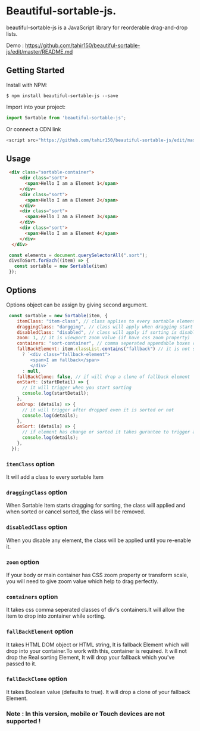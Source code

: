 # Beautiful-sortable-js.
beautiful-sortable-js is a JavaScript library for reorderable drag-and-drop lists.

Demo : https://github.com/tahir150/beautiful-sortable-js/edit/master/README.md

## Getting Started
Install with NPM:
```
$ npm install beautiful-sortable-js --save
```
Import into your project:
```javascript
import Sortable from 'beautiful-sortable-js';
```

Or connect a CDN link
```javascript
<script src="https://github.com/tahir150/beautiful-sortable-js/edit/master/README.md"></script>
```

## Usage
```html
 <div class="sortable-container">
     <div class="sort">
       <span>Hello I am a Element 1</span>
     </div>
     <div class="sort">
       <span>Hello I am a Element 2</span>
     </div>
     <div class="sort">
       <span>Hello I am a Element 3</span>
     </div>
     <div class="sort">
       <span>Hello I am a Element 4</span>
     </div>
  </div>
```
```javascript
 const elements = document.querySelectorAll(".sort");
 divsToSort.forEach((item) => {
   const sortable = new Sortable(item)
 });
```

## Options
Options object can be assign by giving second argument.
```javascript
 const sortable = new Sortable(item, {
    itemClass: "item-class", // class applies to every sortable element
    draggingClass: "dargging", // class will apply when dragging start
    disabledClass: "disabled", // class will apply if sorting is disable
    zoom: 1, // it is viewport zoom value (if have css zoom property)
    containers: "sort-container", // comma seperated appendable boxes classes
    fallBackElement: item.classList.contains("fallback") // it is not sortable, it just append this fallback html
      ? `<div class="fallback-element">
         <span>I am fallback</span>
         </div>`
      : null,
    fallBackClone: false, // if will drop a clone of fallback element
    onStart: (startDetail) => {
      // it will trigger when you start sorting
      console.log(startDetail);
    },
    onDrop: (details) => {
      // it will trigger after dropped even it is sorted or not
      console.log(details);
    },
    onSort: (details) => {
      // if element has change or sorted it takes gurantee to trigger after sorting
      console.log(details);
    },
  });
```
### `itemClass` option
It will add a class to every sortable Item 

### `draggingClass` option
When Sortable Item starts dragging for sorting, the class will applied and when sorted or cancel sorted, the class will be removed.

### `disabledClass` option
When you disable any element, the class will be applied until you re-enable it.

### `zoom` option
If your body or main container has CSS zoom property or transform scale, you will need to give zoom value which help to drag perfectly.

### `containers` option
It takes css comma seperated classes of div's containers.It will allow  the item to drop into zontainer while sorting.

### `fallBackElement` option
It takes HTML DOM object or HTML string, It is fallback Element which will drop into your container.To work with this, container is required. It will not drop the Real sorting Element, It will drop your fallback which you've passed to it.

### `fallBackClone` option
It takes Boolean value (defaults to true). It will drop a clone of your fallback Element.


### Note : In this version, mobile or Touch devices are not supported !
